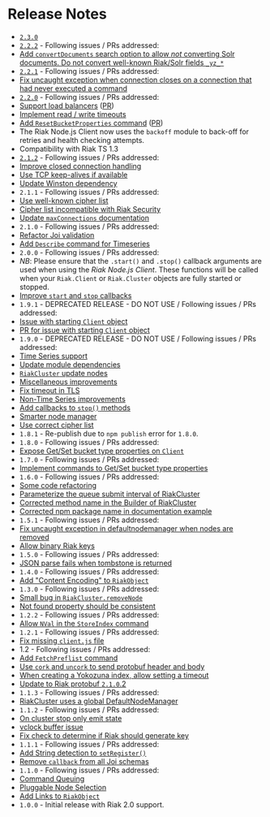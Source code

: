 Release Notes
=============

* [`2.3.0`](https://github.com/basho/riak-nodejs-client/issues?q=milestone%3Ariak-nodejs-client-2.3.0)
* [`2.2.2`](https://github.com/basho/riak-nodejs-client/issues?q=milestone%3Ariak-nodejs-client-2.2.2) - Following issues / PRs addressed:
 * [Add `convertDocuments` search option to allow *not* converting Solr documents. Do not convert well-known Riak/Solr fields `_yz_*`](https://github.com/basho/riak-nodejs-client/pull/166)
* [`2.2.1`](https://github.com/basho/riak-nodejs-client/issues?q=milestone%3Ariak-nodejs-client-2.2.1) - Following issues / PRs addressed:
 * [Fix uncaught exception when connection closes on a connection that had never executed a command](https://github.com/basho/riak-nodejs-client/pull/163)
* [`2.2.0`](https://github.com/basho/riak-nodejs-client/issues?q=milestone%3Ariak-nodejs-client-2.2.0) - Following issues / PRs addressed:
 * [Support load balancers](https://github.com/basho/riak-nodejs-client/issues/151) ([PR](https://github.com/basho/riak-nodejs-client/pull/152))
 * [Implement read / write timeouts](https://github.com/basho/riak-nodejs-client/pull/145)
 * [Add `ResetBucketProperties` command](https://github.com/basho/riak-nodejs-client/issues/142) ([PR](https://github.com/basho/riak-nodejs-client/pull/143))
 * The Riak Node.js Client now uses the `backoff` module to back-off for retries and health checking attempts.
 * Compatibility with Riak TS 1.3
* [`2.1.2`](https://github.com/basho/riak-nodejs-client/issues?q=milestone%3Ariak-nodejs-client-2.1.2) - Following issues / PRs addressed:
 * [Improve closed connection handling](https://github.com/basho/riak-nodejs-client/pull/139)
 * [Use TCP keep-alives if available](https://github.com/basho/riak-nodejs-client/issues/141)
 * [Update Winston dependency](https://github.com/basho/riak-nodejs-client/issues/132)
* `2.1.1` - Following issues / PRs addressed:
 * [Use well-known cipher list](https://github.com/basho/riak-nodejs-client/issues/126)
 * [Cipher list incompatible with Riak Security](https://github.com/basho/riak-nodejs-client/issues/104)
 * [Update `maxConnections` documentation](https://github.com/basho/riak-nodejs-client/issues/122)
* `2.1.0` - Following issues / PRs addressed:
 * [Refactor Joi validation](https://github.com/basho/riak-nodejs-client/pull/124)
 * [Add `Describe` command for Timeseries](https://github.com/basho/riak-nodejs-client/pull/123)
* `2.0.0` - Following issues / PRs addressed:
 * _NB_: Please ensure that the `.start()` and `.stop()` callback arguments are
 used when using the *Riak Node.js Client*. These functions will be called when
 your `Riak.Client` or `Riak.Cluster` objects are fully started or stopped.
 * [Improve `start` and `stop` callbacks](https://github.com/basho/riak-nodejs-client/pull/120)
* `1.9.1` - DEPRECATED RELEASE - DO NOT USE / Following issues / PRs addressed:
 * [Issue with starting `Client` object](https://github.com/basho/riak-nodejs-client/issues/118)
 * [PR for issue with starting `Client` object](https://github.com/basho/riak-nodejs-client/issues/119)
* `1.9.0` - DEPRECATED RELEASE - DO NOT USE / Following issues / PRs addressed:
 * [Time Series support](https://github.com/basho/riak-nodejs-client/pull/116)
 * [Update module dependencies](https://github.com/basho/riak-nodejs-client/issues/115)
 * [`RiakCluster` update nodes](https://github.com/basho/riak-nodejs-client/issues/114)
 * [Miscellaneous improvements](https://github.com/basho/riak-nodejs-client/issues/113)
 * [Fix timeout in TLS](https://github.com/basho/riak-nodejs-client/issues/112)
 * [Non-Time Series improvements](https://github.com/basho/riak-nodejs-client/issues/111)
 * [Add callbacks to `stop()` methods](https://github.com/basho/riak-nodejs-client/issues/110)
 * [Smarter node manager](https://github.com/basho/riak-nodejs-client/issues/110)
 * [Use correct cipher list](https://github.com/basho/riak-nodejs-client/issues/104)
* `1.8.1` - Re-publish due to `npm publish` error for `1.8.0`.
* `1.8.0` - Following issues / PRs addressed:
 * [Expose Get/Set bucket type properties on `Client`](https://github.com/basho/riak-nodejs-client/pull/103)
* `1.7.0` - Following issues / PRs addressed:
 * [Implement commands to Get/Set bucket type properties](https://github.com/basho/riak-nodejs-client/pull/98)
* `1.6.0` - Following issues / PRs addressed:
 * [Some code refactoring](https://github.com/basho/riak-nodejs-client/pull/97)
 * [Parameterize the queue submit interval of RiakCluster](https://github.com/basho/riak-nodejs-client/pull/96)
 * [Corrected method name in the Builder of RiakCluster](https://github.com/basho/riak-nodejs-client/pull/92)
 * [Corrected npm package name in documentation example](https://github.com/basho/riak-nodejs-client/pull/90)
* `1.5.1` - Following issues / PRs addressed:
 * [Fix uncaught exception in defaultnodemanager when nodes are removed](https://github.com/basho/riak-nodejs-client/pull/89)
 * [Allow binary Riak keys](https://github.com/basho/riak-nodejs-client/pull/87)
* `1.5.0` - Following issues / PRs addressed:
 * [JSON parse fails when tombstone is returned](https://github.com/basho/riak-nodejs-client/issues/74)
* `1.4.0` - Following issues / PRs addressed:
 * [Add "Content Encoding" to `RiakObject`](https://github.com/basho/riak-nodejs-client/pull/71)
* `1.3.0` - Following issues / PRs addressed:
 * [Small bug in `RiakCluster.removeNode`](https://github.com/basho/riak-nodejs-client/issues/68)
 * [Not found property should be consistent](https://github.com/basho/riak-nodejs-client/issues/65)
* `1.2.2` - Following issues / PRs addressed:
 * [Allow `NVal` in the `StoreIndex` command](https://github.com/basho/riak-nodejs-client/issues/60)
* `1.2.1` - Following issues / PRs addressed:
 * [Fix missing `client.js` file](https://github.com/basho/riak-nodejs-client/issues/59)
* 1.2 - Following issues / PRs addressed:
 * [Add `FetchPreflist` command](https://github.com/basho/riak-nodejs-client/pull/58)
 * [Use `cork` and `uncork` to send protobuf header and body](https://github.com/basho/riak-nodejs-client/pull/57)
 * [When creating a Yokozuna index, allow setting a timeout](https://github.com/basho/riak-nodejs-client/pull/55)
 * [Update to Riak protobuf `2.1.0`.2](https://github.com/basho/riak-nodejs-client/pull/54)
* `1.1.3` - Following issues / PRs addressed:
 * [RiakCluster uses a global DefaultNodeManager](https://github.com/basho/riak-nodejs-client/issues/49)
* `1.1.2` - Following issues / PRs addressed:
 * [On cluster stop only emit state](https://github.com/basho/riak-nodejs-client/pull/46)
 * [vclock buffer issue](https://github.com/basho/riak-nodejs-client/issues/45)
 * [Fix check to determine if Riak should generate key](https://github.com/basho/riak-nodejs-client/pull/44)
* `1.1.1` - Following issues / PRs addressed:
 * [Add String detection to `setRegister()`](https://github.com/basho/riak-nodejs-client/pull/41)
 * [Remove `callback` from all Joi schemas](https://github.com/basho/riak-nodejs-client/pull/40)
* `1.1.0` - Following issues / PRs addressed:
 * [Command Queuing](https://github.com/basho/riak-nodejs-client/pull/38)
 * [Pluggable Node Selection](https://github.com/basho/riak-nodejs-client/pull/37)
 * [Add Links to `RiakObject`](https://github.com/basho/riak-nodejs-client/pull/35)
* `1.0.0` - Initial release with Riak 2.0 support.
